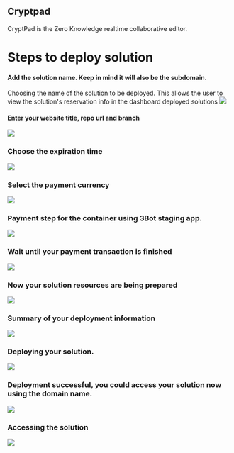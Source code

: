 ## Cryptpad
CryptPad is the Zero Knowledge realtime collaborative editor.

# Steps to deploy solution

#### Add the solution name. Keep in mind it will also be the subdomain.
Choosing the name of the solution to be deployed. This allows the user to view the solution's reservation info in the dashboard deployed solutions
![](img/cryptpad_1.jpg)

#### Enter your website title, repo url and branch
![](img/cryptpad_2.jpg)

### Choose the expiration time
![](img/cryptpad_3.jpg)

### Select the payment currency
![](img/cryptpad_4.jpg)

### Payment step for the container using 3Bot staging app.
![](img/cryptpad_5.jpg)

### Wait until your payment transaction is finished
![](img/cryptpad_6.jpg)

### Now your solution resources are being prepared
![](img/cryptpad_7.jpg)

### Summary of your deployment information
![](img/cryptpad_8.jpg)

### Deploying your solution.
![](img/cryptpad_9.jpg)

### Deployment successful, you could access your solution now using the domain name.
![](img/cryptpad_10.jpg)

### Accessing the solution
![](img/cryptpad_11.jpg)
